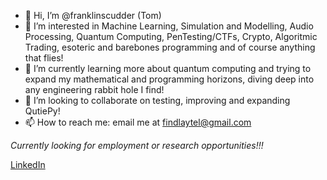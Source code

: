 - 👋 Hi, I’m @franklinscudder (Tom)
- 👀 I’m interested in Machine Learning, Simulation and Modelling, Audio Processing, Quantum Computing, PenTesting/CTFs, Crypto, Algoritmic Trading, esoteric and barebones programming and of course anything that flies!
- 🌱 I’m currently learning more about quantum computing and trying to expand my mathematical and programming horizons, diving deep into any engineering rabbit hole I find!
- 💞️ I’m looking to collaborate on testing, improving and expanding QutiePy!
- 📫 How to reach me: email me at findlaytel@gmail.com

*Currently looking for employment or research opportunities!!!*

[LinkedIn](https://www.linkedin.com/in/tom-findlay-a5a36413a/)
<!---
franklinscudder/franklinscudder is a ✨ special ✨ repository because its `README.md` (this file) appears on your GitHub profile.
You can click the Preview link to take a look at your changes.
--->
